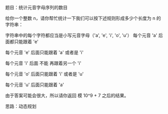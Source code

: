 题目：统计元音字母序列的数目

给你一个整数 n，请你帮忙统计一下我们可以按下述规则形成多少个长度为 n 的字符串：

字符串中的每个字符都应当是小写元音字母（'a', 'e', 'i', 'o', 'u'）
每个元音 'a' 后面都只能跟着 'e'

每个元音 'e' 后面只能跟着 'a' 或者是 'i'

每个元音 'i' 后面 不能 再跟着另一个 'i'

每个元音 'o' 后面只能跟着 'i' 或者是 'u'

每个元音 'u' 后面只能跟着 'a'

由于答案可能会很大，所以请你返回 模 10^9 + 7 之后的结果。

思路：动态规划
